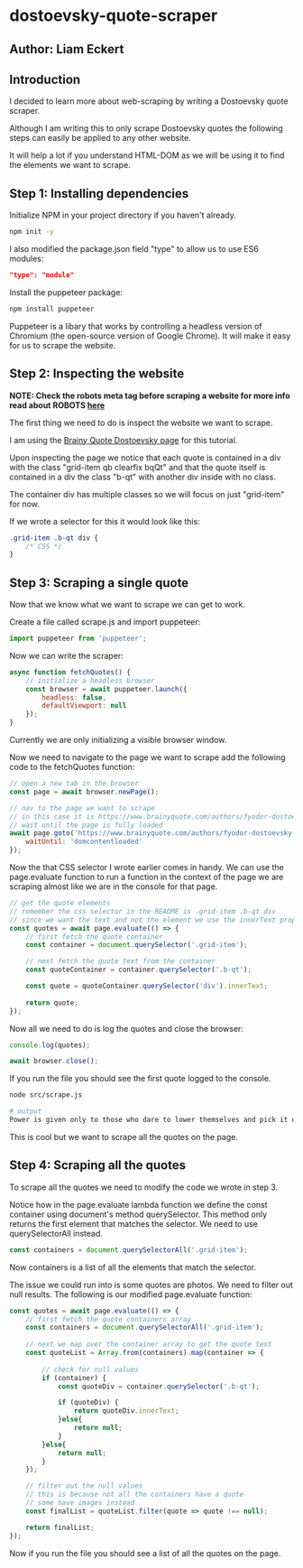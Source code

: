 # dostoevsky-quote-scraper
## Author: Liam Eckert

## Introduction

I decided to learn more about web-scraping by writing a Dostoevsky quote scraper. 

Although I am writing this to only scrape Dostoevsky quotes the following steps can easily be applied to any other website.

It will help a lot if you understand HTML-DOM as we will be using it to find the elements we want to scrape.

## Step 1: Installing dependencies
Initialize NPM in your project directory if you haven't already.

```bash
npm init -y
```

I also modified the package.json field "type" to allow us to use ES6 modules:
```json
"type": "module"
```

Install the puppeteer package:

```bash
npm install puppeteer 
```

Puppeteer is a libary that works by controlling a headless version of Chromium (the open-source version of Google Chrome). It will make it easy for us to scrape the website.

## Step 2: Inspecting the website
**NOTE: Check the robots meta tag before scraping a website for more info read about ROBOTS [here](https://developers.google.com/search/docs/crawling-indexing/robots-meta-tag)**

The first thing we need to do is inspect the website we want to scrape.

I am using the [Brainy Quote Dostoevsky page](https://www.brainyquote.com/authors/fyodor-dostoevsky-quotes) for this tutorial.

Upon inspecting the page we notice that each quote is contained in a div with the class "grid-item qb clearfix bqQt" and that the quote itself is contained in a div the class "b-qt" with another div inside with no class.

The container div has multiple classes so we will focus on just "grid-item" for now.

If we wrote a selector for this it would look like this:

```css
.grid-item .b-qt div {
    /* CSS */
}
```

## Step 3: Scraping a single quote
Now that we know what we want to scrape we can get to work.

Create a file called scrape.js and import puppeteer:

```javascript
import puppeteer from 'puppeteer';
```

Now we can write the scraper:

```javascript
async function fetchQuotes() {
    // initialize a headless browser
    const browser = await puppeteer.launch({
        headless: false,
        defaultViewport: null
    });
}
```
Currently we are only initializing a visible browser window.

Now we need to navigate to the page we want to scrape add the following code to the fetchQuotes function:

```javascript
// open a new tab in the browser
const page = await browser.newPage();

// nav to the page we want to scrape
// in this case it is https://www.brainyquote.com/authors/fyodor-dostoevsky-quotes
// wait until the page is fully loaded
await page.goto('https://www.brainyquote.com/authors/fyodor-dostoevsky-quotes', {
    waitUntil: 'domcontentloaded'
});
```

Now the that CSS selector I wrote earlier comes in handy. We can use the page.evaluate function to run a function in the context of the page we are scraping almost like we are in the console for that page.

```javascript
// get the quote elements
// remember the css selector in the README is .grid-item .b-qt div
// since we want the text and not the element we use the innerText property
const quotes = await page.evaluate(() => {
    // first fetch the quote container
    const container = document.querySelector('.grid-item');

    // next fetch the quote text from the container
    const quoteContainer = container.querySelector('.b-qt');

    const quote = quoteContainer.querySelector('div').innerText;
        
    return quote;
});
```

Now all we need to do is log the quotes and close the browser:

```javascript
console.log(quotes);

await browser.close();
```

If you run the file you should see the first quote logged to the console.

```bash
node src/scrape.js

# output
Power is given only to those who dare to lower themselves and pick it up. Only one thing matters, one thing; to be able to dare!
```

This is cool but we want to scrape all the quotes on the page.

## Step 4: Scraping all the quotes
To scrape all the quotes we need to modify the code we wrote in step 3.

Notice how in the page.evaluate lambda function we define the const container using document's method querySelector. This method only returns the first element that matches the selector. We need to use querySelectorAll instead.

```javascript
const containers = document.querySelectorAll('.grid-item');
```

Now containers is a list of all the elements that match the selector.

The issue we could run into is some quotes are photos. We need to filter out null results. The following is our modified page.evaluate function:

```javascript
const quotes = await page.evaluate(() => {
    // first fetch the quote containers array
    const containers = document.querySelectorAll('.grid-item');
    
    // next we map over the container array to get the quote text
    const quoteList = Array.from(containers).map(container => {
    
        // check for null values
        if (container) {
            const quoteDiv = container.querySelector('.b-qt');

            if (quoteDiv) {
                return quoteDiv.innerText;
            }else{
                return null;
            }
        }else{
            return null;
        }
    });

    // filter out the null values
    // this is because not all the containers have a quote
    // some have images instead
    const finalList = quoteList.filter(quote => quote !== null);

    return finalList;
});
```

Now if you run the file you should see a list of all the quotes on the page.
